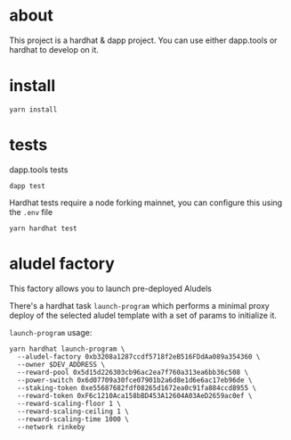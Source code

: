 # about

This project is a hardhat & dapp project. You can use either dapp.tools or hardhat to develop on it.

# install

```
yarn install
```

# tests

dapp.tools tests
```
dapp test
```

Hardhat tests require a node forking mainnet, you can configure this using the `.env` file
```
yarn hardhat test
```


# aludel factory

This factory allows you to launch pre-deployed Aludels

There's a hardhat task `launch-program` which performs a minimal proxy deploy of the selected aludel template with a set of params to initialize it.

`launch-program` usage:
```
yarn hardhat launch-program \
  --aludel-factory 0xb3208a1287ccdf5718f2eB516FDdAa089a354360 \
  --owner $DEV_ADDRESS \
  --reward-pool 0x5d15d226303cb96ac2ea7f760a313ea6bb36c508 \
  --power-switch 0x6d07709a30fce07901b2a6d8e1d6e6ac17eb96de \
  --staking-token 0xe55687682fdf08265d1672ea0c91fa884ccd8955 \
  --reward-token 0xF6c1210Aca158bBD453A12604A03AeD2659ac0ef \
  --reward-scaling-floor 1 \
  --reward-scaling-ceiling 1 \
  --reward-scaling-time 1000 \
  --network rinkeby
```


